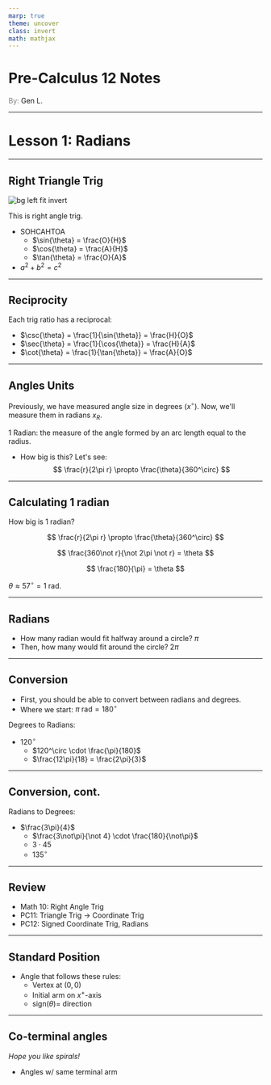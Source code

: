 ```yaml
---
marp: true
theme: uncover
class: invert
math: mathjax
---
```


# <!--fit--> Pre-Calculus 12 Notes
<span style="color:grey">By:</span> Gen L.

<!--_footer: In partnership with Hyperion University, 2024-->

---

<!--paginate: true-->

# Lesson 1: Radians

---

## Right Triangle Trig

![bg left fit invert](https://www.allaboutcircuits.com/uploads/articles/right-triangle-trigonometry.jpg)

This is right angle trig.
* SOHCAHTOA
    * $\sin{\theta} = \frac{O}{H}$
    * $\cos{\theta} = \frac{A}{H}$
    * $\tan{\theta} = \frac{O}{A}$
* $a^2 + b^2 = c^2$

---

## Reciprocity

Each trig ratio has a reciprocal:

* $\csc{\theta} = \frac{1}{\sin{\theta}} = \frac{H}{O}$
* $\sec{\theta} = \frac{1}{\cos{\theta}} = \frac{H}{A}$
* $\cot{\theta} = \frac{1}{\tan{\theta}} = \frac{A}{O}$

---

## Angles Units

Previously, we have measured angle size in degrees ($x^{\circ}$).
Now, we'll measure them in radians $x_R$.

1 Radian: the measure of the angle formed by an arc length equal to the radius.

* How big is this? Let's see:
$$
    \frac{r}{2\pi r} \propto \frac{\theta}{360^\circ}
$$

---

## Calculating 1 radian

How big is 1 radian?

$$
    \frac{r}{2\pi r} \propto \frac{\theta}{360^\circ} 
$$

$$
    \frac{360\not r}{\not 2\pi \not r} = \theta
$$

$$
    \frac{180}{\pi} = \theta
$$

$\theta \approx 57^\circ = 1 \text{ rad}$.

---

## Radians

* How many radian would fit halfway around a circle? $\pi$
* Then, how many would fit around the circle? $2\pi$

---

## Conversion

* First, you should be able to convert between radians and degrees.
* Where we start: $\pi \text{ rad} = 180^\circ$

Degrees to Radians:
* $120^\circ$
    * $120^\circ \cdot \frac{\pi}{180}$
    * $\frac{12\pi}{18} = \frac{2\pi}{3}$

---

## Conversion, cont.

Radians to Degrees:
* $\frac{3\pi}{4}$
    * $\frac{3\not\pi}{\not 4} \cdot \frac{180}{\not\pi}$
    * $3 \cdot 45$
    * $135^\circ$

---

## Review

* Math 10: Right Angle Trig
* PC11: Triangle Trig $\to$ Coordinate Trig
* PC12: Signed Coordinate Trig, Radians

---

## Standard Position

* Angle that follows these rules:
    * Vertex at $(0, 0)$
    * Initial arm on $x^+$-axis
    * $\text{sign}(\theta) =$ direction

---

## Co-terminal angles

*Hope you like spirals!*

* Angles w/ same terminal arm